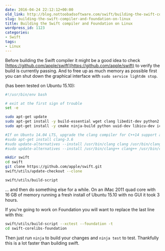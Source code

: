 ```yaml
---
date: 2016-04-24 22:12:12+00:00
old_link: http://blog.nottoobadsoftware.com/swift/building-the-swift-compiler-and-foundation-on-linux/
slug: building-the-swift-compiler-and-foundation-on-linux
title: Building the Swift compiler and Foundation on Linux
wordpress_id: 1123
categories:
- Swift
tags:
- Linux
---
```


Before building the Swift compiler it might be a good idea to check [https://github.com/apple/swift](https://github.com/apple/swift) to verify the build is currently passing. And to free up as much memory as possible first you can shut down the graphical interface with `sudo service lightdm stop`.

(has been tested on Ubuntu 15.10):

<!-- more -->

```bash
#!/usr/bin/env bash

# exit at the first sign of trouble
set -e

sudo apt-get update
sudo apt-get install -y build-essential wget clang libedit-dev python2.7 python2.7-dev rsync libxml2 git
sudo apt-get install -y cmake ninja-build python uuid-dev libicu-dev icu-devtools libbsd-dev libedit-dev libxml2-dev libsqlite3-dev swig libpython-dev libncurses5-dev pkg-config

#If on Ubuntu 14.04 LTS, upgrade the clang compiler for C++14 support and create a symlink:
#sudo apt-get install clang-3.6
#sudo update-alternatives --install /usr/bin/clang clang /usr/bin/clang-3.6 100
#sudo update-alternatives --install /usr/bin/clang++ clang++ /usr/bin/clang++-3.6 100

mkdir swift
cd swift
git clone https://github.com/apple/swift.git
swift/utils/update-checkout --clone

swift/utils/build-script
```

... and then do something else for a while. On an iMac 2011 quad core with 16 GB of memory running a fresh install of Ubuntu 15.10 with no GUI it took 3 hours.

If you're going to work on Foundation you will want to replace the last line with this:


    
```bash
swift/utils/build-script --xctest --foundation -t
cd swift-corelibs-foundation
```

Then just run `ninja` to build your changes and `ninja test` to test. Thankfully this is a lot faster than building swift.
